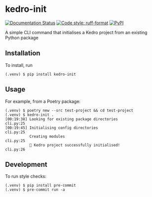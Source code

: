 # kedro-init

[![Documentation Status](https://readthedocs.org/projects/kedro-init/badge/?version=latest)](https://kedro-init.readthedocs.io/en/latest/?badge=latest)
[![Code style: ruff-format](https://img.shields.io/badge/code%20style-ruff_format-6340ac.svg)](https://github.com/astral-sh/ruff)
[![PyPI](https://img.shields.io/pypi/v/kedro-init)](https://pypi.org/project/kedro-init)

A simple CLI command that initialises a Kedro project from an existing Python package

## Installation

To install, run

```
(.venv) $ pip install kedro-init
```

## Usage

For example, from a Poetry package:

```
(.venv) $ poetry new --src test-project && cd test-project
(.venv) $ kedro-init .
[00:19:38] Looking for existing package directories                             cli.py:25
[00:19:45] Initialising config directories                                      cli.py:25
           Creating modules                                                     cli.py:25
           🔶 Kedro project successfully initialised!                           cli.py:26
```

## Development

To run style checks:

```
(.venv) $ pip install pre-commit
(.venv) $ pre-commit run -a
```

